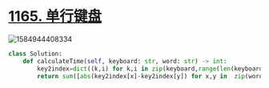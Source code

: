 # [1165. 单行键盘](https://leetcode-cn.com/problems/single-row-keyboard/)

![1584944408334](C:\Users\75043\AppData\Roaming\Typora\typora-user-images\1584944408334.png)

```python
class Solution:
    def calculateTime(self, keyboard: str, word: str) -> int:
        key2index=dict((k,i) for k,i in zip(keyboard,range(len(keyboard))))
        return sum([abs(key2index[x]-key2index[y]) for x,y in  zip(word[:-1],word[1:])])+key2index[word[0]]
```


